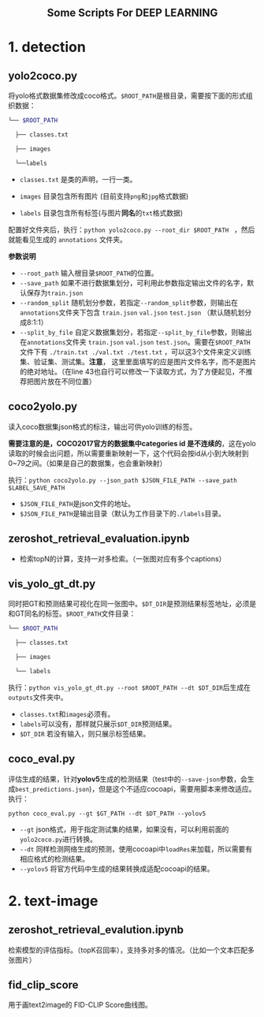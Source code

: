 <h2 align="center">
Some Scripts For DEEP LEARNING

# 1. detection 
## yolo2coco.py
将yolo格式数据集修改成coco格式。`$ROOT_PATH`是根目录，需要按下面的形式组织数据：

```bash
└── $ROOT_PATH

  ├── classes.txt

  ├── images

  └──labels
```

- `classes.txt` 是类的声明，一行一类。

- `images` 目录包含所有图片 (目前支持`png`和`jpg`格式数据)

- `labels` 目录包含所有标签(与图片**同名**的`txt`格式数据)

配置好文件夹后，执行：`python yolo2coco.py --root_dir $ROOT_PATH ` ，然后就能看见生成的 `annotations` 文件夹。

**参数说明**
- `--root_path` 输入根目录`$ROOT_PATH`的位置。
- `--save_path` 如果不进行数据集划分，可利用此参数指定输出文件的名字，默认保存为`train.json`
- `--random_split`  随机划分参数，若指定`--random_split`参数，则输出在`annotations`文件夹下包含 `train.json` `val.json` `test.json` （默认随机划分成8:1:1）
- `--split_by_file` 自定义数据集划分，若指定`--split_by_file`参数，则输出在`annotations`文件夹 `train.json` `val.json` `test.json`。需要在`$ROOT_PATH`文件下有 `./train.txt ./val.txt ./test.txt` ，可以这3个文件来定义训练集、验证集、测试集。**注意**， 这里里面填写的应是图片文件名字，而不是图片的绝对地址。（在line 43也自行可以修改一下读取方式，为了方便起见，不推荐把图片放在不同位置） 


## coco2yolo.py

读入coco数据集json格式的标注，输出可供yolo训练的标签。

**需要注意的是，COCO2017官方的数据集中categories id 是不连续的**，这在yolo读取的时候会出问题，所以需要重新映射一下，这个代码会按id从小到大映射到0~79之间。（如果是自己的数据集，也会重新映射）

执行：`python coco2yolo.py --json_path $JSON_FILE_PATH --save_path $LABEL_SAVE_PATH`

- `$JSON_FILE_PATH`是json文件的地址。
- `$JSON_FILE_PATH`是输出目录（默认为工作目录下的`./labels`目录。


## zeroshot_retrieval_evaluation.ipynb
- 检索topN的计算，支持一对多检索。（一张图对应有多个captions）

## vis_yolo_gt_dt.py
同时把GT和预测结果可视化在同一张图中。`$DT_DIR`是预测结果标签地址，必须是和GT同名的标签。`$ROOT_PATH`文件目录：

```bash
└── $ROOT_PATH

  ├── classes.txt

  ├── images

  └── labels
```

执行：`python vis_yolo_gt_dt.py --root $ROOT_PATH --dt $DT_DIR`后生成在`outputs`文件夹中。

- `classes.txt`和`images`必须有。
- `labels`可以没有，那样就只展示`$DT_DIR`预测结果。
- `$DT_DIR` 若没有输入，则只展示标签结果。

## coco_eval.py

评估生成的结果，针对**yolov5**生成的检测结果（test中的`--save-json`参数，会生成`best_predictions.json`)，但是这个不适应cocoapi，需要用脚本来修改适应。执行：

`python coco_eval.py --gt $GT_PATH --dt $DT_PATH --yolov5`

- `--gt` json格式，用于指定测试集的结果，如果没有，可以利用前面的`yolo2coco.py`进行转换。
- `--dt` 同样检测网络生成的预测，使用cocoapi中`loadRes`来加载，所以需要有相应格式的检测结果。
- `--yolov5` 将官方代码中生成的结果转换成适配cocoapi的结果。

# 2. text-image
## zeroshot_retrieval_evalution.ipynb
检索模型的评估指标。（topK召回率），支持多对多的情况。（比如一个文本匹配多张图片）
## fid_clip_score
用于画text2image的 FID-CLIP Score曲线图。